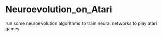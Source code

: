 # Neuroevolution_on_Atari
run some neuroevolution algorithms to train neural networks to play atari games 
